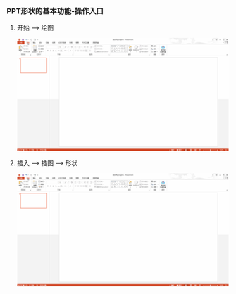 ### PPT形状的基本功能-操作入口

1. 开始 --> 绘图

   ![开始插入图形](https://raw.githubusercontent.com/huxiaoning/img/master/20201023213753.gif)

2. 插入 --> 插图 --> 形状

   ![开始插入图形](https://raw.githubusercontent.com/huxiaoning/img/master/20201023213942.gif)

